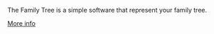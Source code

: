 The Family Tree is a simple software that represent your family tree.

[More info](http://attomos.github.io/Family-Tree)
